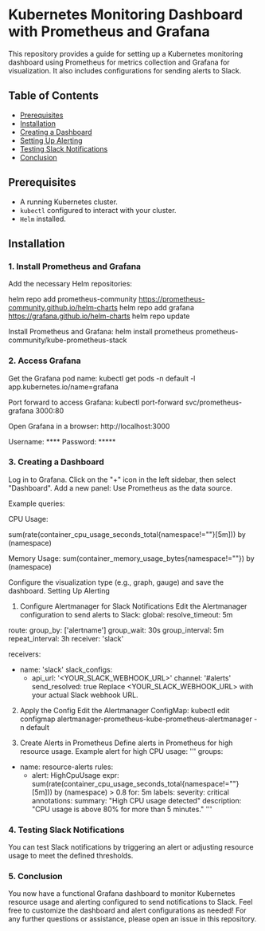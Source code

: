 
# Kubernetes Monitoring Dashboard with Prometheus and Grafana

This repository provides a guide for setting up a Kubernetes monitoring dashboard using Prometheus for metrics collection and Grafana for visualization. It also includes configurations for sending alerts to Slack.

## Table of Contents

- [Prerequisites](#prerequisites)
- [Installation](#installation)
- [Creating a Dashboard](#creating-a-dashboard)
- [Setting Up Alerting](#setting-up-alerting)
- [Testing Slack Notifications](#testing-slack-notifications)
- [Conclusion](#conclusion)

## Prerequisites

- A running Kubernetes cluster.
- `kubectl` configured to interact with your cluster.
- `Helm` installed.

## Installation

### 1. Install Prometheus and Grafana

Add the necessary Helm repositories:

helm repo add prometheus-community https://prometheus-community.github.io/helm-charts
helm repo add grafana https://grafana.github.io/helm-charts
helm repo update

Install Prometheus and Grafana:
helm install prometheus prometheus-community/kube-prometheus-stack

### 2. Access Grafana 
Get the Grafana pod name:
kubectl get pods -n default -l app.kubernetes.io/name=grafana

Port forward to access Grafana:
kubectl port-forward svc/prometheus-grafana 3000:80

Open Grafana in a browser: http://localhost:3000

Username: ****
Password: *****

### 3. Creating a Dashboard
Log in to Grafana.
Click on the "+" icon in the left sidebar, then select "Dashboard".
Add a new panel:
Use Prometheus as the data source.

Example queries:

CPU Usage:

sum(rate(container_cpu_usage_seconds_total{namespace!=""}[5m])) by (namespace)

Memory Usage:
sum(container_memory_usage_bytes{namespace!=""}) by (namespace)

Configure the visualization type (e.g., graph, gauge) and save the dashboard.
Setting Up Alerting
1. Configure Alertmanager for Slack Notifications
Edit the Alertmanager configuration to send alerts to Slack:
global:
  resolve_timeout: 5m

route:
  group_by: ['alertname']
  group_wait: 30s
  group_interval: 5m
  repeat_interval: 3h
  receiver: 'slack'

receivers:
- name: 'slack'
  slack_configs:
  - api_url: '<YOUR_SLACK_WEBHOOK_URL>'
    channel: '#alerts'
    send_resolved: true
Replace <YOUR_SLACK_WEBHOOK_URL> with your actual Slack webhook URL.

2. Apply the Config
Edit the Alertmanager ConfigMap:
kubectl edit configmap alertmanager-prometheus-kube-prometheus-alertmanager -n default

3. Create Alerts in Prometheus
Define alerts in Prometheus for high resource usage. Example alert for high CPU usage:
'''
groups:
- name: resource-alerts
  rules:
  - alert: HighCpuUsage
    expr: sum(rate(container_cpu_usage_seconds_total{namespace!=""}[5m])) by (namespace) > 0.8
    for: 5m
    labels:
      severity: critical
    annotations:
      summary: "High CPU usage detected"
      description: "CPU usage is above 80% for more than 5 minutes."
'''
### 4. Testing Slack Notifications
You can test Slack notifications by triggering an alert or adjusting resource usage to meet the defined thresholds.

### 5. Conclusion
You now have a functional Grafana dashboard to monitor Kubernetes resource usage and alerting configured to send notifications to Slack. Feel free to customize the dashboard and alert configurations as needed!
For any further questions or assistance, please open an issue in this repository.




